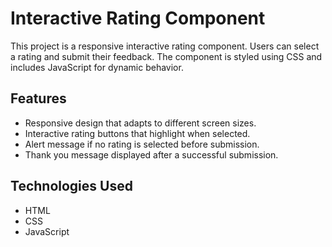 # Interactive Rating Component

This project is a responsive interactive rating component. Users can select a rating and submit their feedback. The component is styled using CSS and includes JavaScript for dynamic behavior.

## Features

- Responsive design that adapts to different screen sizes.
- Interactive rating buttons that highlight when selected.
- Alert message if no rating is selected before submission.
- Thank you message displayed after a successful submission.

## Technologies Used

- HTML
- CSS
- JavaScript


